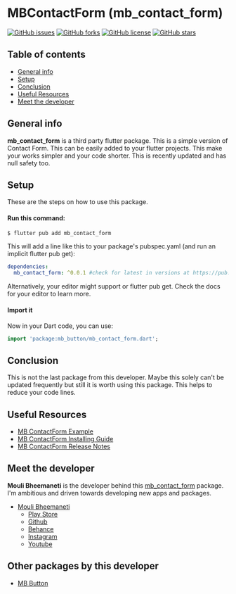 # MBContactForm (mb_contact_form)

[![GitHub issues](https://img.shields.io/github/issues/moulibheemaneti/mb_contact_form)](https://github.com/moulibheemaneti/mb_contact_form/issues)
[![GitHub forks](https://img.shields.io/github/forks/moulibheemaneti/mb_contact_form)](https://github.com/moulibheemaneti/mb_contact_form/network)
[![GitHub license](https://img.shields.io/github/license/moulibheemaneti/mb_contact_form)](https://github.com/moulibheemaneti/mb_contact_form/blob/master/LICENSE)
[![GitHub stars](https://img.shields.io/github/stars/moulibheemaneti/mb_contact_form)](https://github.com/moulibheemaneti/mb_contact_form/stargazers)

## Table of contents
* [General info](#general-info)
* [Setup](#setup)
* [Conclusion](#conclusion)
* [Useful Resources](#useful-resources)
* [Meet the developer](#meet-the-developer)

## General info
**mb_contact_form** is a third party flutter package. This is a simple version of Contact Form. This can be easily added to your flutter projects. This make your works simpler and your code shorter. This is recently updated and has null safety too. 
	
## Setup
These are the steps on how to use this package.

#### Run this command:

```
$ flutter pub add mb_contact_form
```

This will add a line like this to your package's pubspec.yaml (and run an implicit flutter pub get):
```yaml
dependencies:
  mb_contact_form: ^0.0.1 #check for latest in versions at https://pub.dev/packages/mb_contact_form/versions
```
Alternatively, your editor might support or flutter pub get. Check the docs for your editor to learn more.

#### Import it
Now in your Dart code, you can use:
```dart
import 'package:mb_button/mb_contact_form.dart';
```

## Conclusion
This is not the last package from this developer. Maybe this solely can't be updated frequently but still it is worth using this package. This helps to reduce your code lines.

## Useful Resources
* [MB ContactForm Example](https://pub.dev/packages/mb_contact_form/example)
* [MB ContactForm Installing Guide](https://pub.dev/packages/mb_contact_form/install)
* [MB ContactForm Release Notes](https://pub.dev/packages/mb_contact_form/changelog)

## Meet the developer
**Mouli Bheemaneti** is the developer behind this [mb_contact_form](https://pub.dev/packages/mb_contact_form) package. I'm ambitious and driven towards developing new apps and packages.
* [Mouli Bheemaneti](https://www.moulibheemaneti.com)
	* [Play Store](https://play.google.com/store/apps/dev?id=5025838786028729109)
	* [Github](https://www.github.com/moulibheemaneti)
	* [Behance](https://www.behance.com/moulibheemaneti)
	* [Instagram](https://www.instagram.com/mouli.bheemaneti)
	* [Youtube](https://www.youtube.com/bemouli)

## Other packages by this developer
* [MB Button](https://pub.dev/packages/mb_contact_form)
